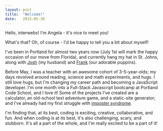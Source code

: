 ```yaml
---
layout: post
title:  "Welcome!"
date:   2015-05-30
---
```


Hello, interwebs! I'm Angela - it's nice to meet you!

What's that? Oh, of course - I'd be happy to tell you a bit about myself!

I've been in Portland for almost two years now (July 1st will mark the happy occasion of our move from Florida), and currently hang my hat in St. Johns, along with [Josh](http://joshriggs.net/) (my husband) and [Frank](https://instagram.com/p/sL96HQFL82/) (our adorable puppins).

<!--more-->

Before May, I was a teacher with an awesome cohort of 3-5-year-olds; my days revolved around reading, science and math experiments, and hugs. I still love hugs, but I'm changing my career path and becoming a JavaScript developer. I'm one month into a Full-Stack Javascript bootcamp at Portland Code School, and I love it! Some of the projects I've created are a calculator, an old-school text adventure game, and a static-site generator; and I've already had my first struggle with [imposter syndrome](https://storify.com/angelariggs/imposter-syndrome). 

I'm finding that, at its best, coding is exciting, creative, collaborative, and fun. And when coding is at its best, it's also challenging, scary, and stubborn. It's all a part of the whole, and I'm really excited to be a part of it!

